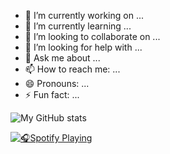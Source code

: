 

- 🔭 I’m currently working on ...
- 🌱 I’m currently learning ...
- 👯 I’m looking to collaborate on ...
- 🤔 I’m looking for help with ...
- 💬 Ask me about ...
- 📫 How to reach me: ...
- 😄 Pronouns: ...
- ⚡ Fun fact: ...

![My GitHub stats](https://github-readme-stats.vercel.app/api?username=ZainAmjad68&theme=dark&show_icons=true)

[![:headphones:Spotify Playing](https://spotify-github-profile.vercel.app/api/view?uid=313seo4wtvjs3q5lmwwd2pdt5d2y&cover_image=true&theme=default&bar_color=416840&bar_color_cover=false)](https://spotify-github-profile.vercel.app/api/view?uid=313seo4wtvjs3q5lmwwd2pdt5d2y&redirect=true)
